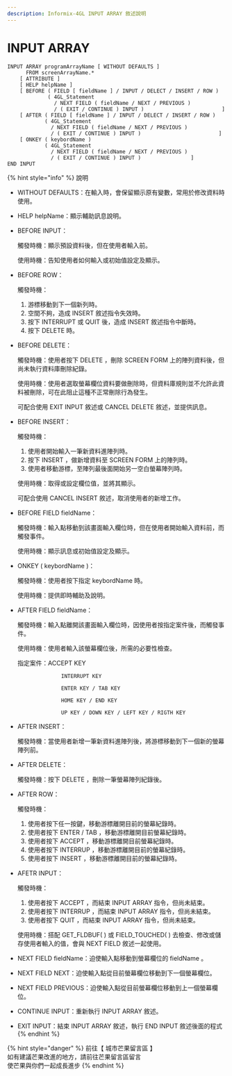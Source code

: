 ```yaml
---
description: Informix-4GL INPUT ARRAY 敘述說明
---
```


# INPUT ARRAY

```
INPUT ARRAY programArrayName [ WITHOUT DEFAULTS ]
      FROM screenArrayName.*
    [ ATTRIBUTE ]
    [ HELP helpName ]
    [ BEFORE ( FIELD [ fieldName ] / INPUT / DELECT / INSERT / ROW )
             ( 4GL_Statement
               / NEXT FIELD ( fieldName / NEXT / PREVIOUS )
               / ( EXIT / CONTINUE ) INPUT )                         ]
    [ AFTER ( FIELD [ fieldName ] / INPUT / DELECT / INSERT / ROW )
            ( 4GL_Statement
              / NEXT FIELD ( fieldName / NEXT / PREVIOUS )
              / ( EXIT / CONTINUE ) INPUT )                         ]
    [ ONKEY ( keybordName )
            ( 4GL_Statement
              / NEXT FIELD ( fieldName / NEXT / PREVIOUS )
              / ( EXIT / CONTINUE ) INPUT )                ]
END INPUT
```

{% hint style="info" %}
說明

* WITHOUT DEFAULTS：在輸入時，會保留顯示原有變數，常用於修改資料時使用。
* HELP helpName：顯示輔助訊息說明。
*   BEFORE INPUT：

    觸發時機：顯示預設資料後，但在使用者輸入前。

    使用時機：告知使用者如何輸入或初始值設定及顯示。
*   BEFORE ROW：

    觸發時機：

    1. 游標移動到下一個新列時。
    2. 空間不夠，造成 INSERT 敘述指令失效時。
    3. 按下 INTERRUPT 或 QUIT 後，造成 INSERT 敘述指令中斷時。
    4. 按下 DELETE 時。
*   BEFORE DELETE：

    觸發時機：使用者按下 DELETE ，刪除 SCREEN FORM 上的陣列資料後，但尚未執行資料庫刪除紀錄。

    使用時機：使用者選取螢幕欄位資料要做刪除時，但資料庫規則並不允許此資料被刪除，可在此阻止這種不正常刪除行為發生。

    可配合使用 EXIT INPUT 敘述或 CANCEL DELETE 敘述，並提供訊息。
*   BEFORE INSERT：

    觸發時機：

    1. 使用者開始輸入一筆新資料進陣列時。
    2. 按下 INSERT ，做新增資料至 SCREEN FORM 上的陣列時。
    3. 使用者移動游標，至陣列最後面開始另一空白螢幕陣列時。

    使用時機：取得或設定欄位值，並將其顯示。

    可配合使用 CANCEL INSERT 敘述，取消使用者的新增工作。
*   BEFORE FIELD fieldName：

    觸發時機：輸入點移動到該畫面輸入欄位時，但在使用者開始輸入資料前，而觸發事件。

    使用時機：顯示訊息或初始值設定及顯示。
*   ONKEY ( keybordName )：

    觸發時機：使用者按下指定 keybordName 時。

    使用時機：提供即時輔助及說明。
*   AFTER FIELD fieldName：

    觸發時機：輸入點離開該畫面輸入欄位時，因使用者按指定案件後，而觸發事件。

    使用時機：使用者輸入該螢幕欄位後，所需的必要性檢查。

    指定案件：ACCEPT KEY

                      INTERRUPT KEY

                      ENTER KEY / TAB KEY

                      HOME KEY / END KEY

                      UP KEY / DOWN KEY / LEFT KEY / RIGTH KEY
*   AFTER INSERT：

    觸發時機：當使用者新增一筆新資料進陣列後，將游標移動到下一個新的螢幕陣列前。
*   AFTER DELETE：

    觸發時機：按下 DELETE ，刪除一筆螢幕陣列紀錄後。
*   AFTER ROW：

    觸發時機：

    1. 使用者按下任一按鍵，移動游標離開目前的螢幕紀錄時。
    2. 使用者按下 ENTER / TAB ，移動游標離開目前螢幕紀錄時。
    3. 使用者按下 ACCEPT ，移動游標離開目前螢幕紀錄時。
    4. 使用者按下 INTERRUP ，移動游標離開目前的螢幕紀錄時。
    5. 使用者按下 INSERT ，移動游標離開目前的螢幕紀錄時。
*   AFETR INPUT：

    觸發時機：

    1. 使用者按下 ACCEPT ，而結束 INPUT ARRAY 指令，但尚未結束。
    2. 使用者按下 INTERRUP ，而結束 INPUT ARRAY 指令，但尚未結束。
    3. 使用者按下 QUIT ，而結束 INPUT ARRAY 指令，但尚未結束。

    使用時機：搭配 GET_FLDBUF( ) 或 FIELD_TOUCHED( ) 去檢查、修改或儲存使用者輸入的值，會與 NEXT FIELD 敘述一起使用。
* NEXT FIELD fieldName：迫使輸入點移動到螢幕欄位的 fieldName 。
* NEXT FIELD NEXT：迫使輸入點從目前螢幕欄位移動到下一個螢幕欄位。
* NEXT FIELD PREVIOUS：迫使輸入點從目前螢幕欄位移動到上一個螢幕欄位。
* CONTINUE INPUT：重新執行 INPUT ARRAY 敘述。
* EXIT INPUT：結束 INPUT ARRAY 敘述，執行 END INPUT 敘述後面的程式
{% endhint %}

{% hint style="danger" %}
前往【 城市芒果留言區 】\
如有建議芒果改進的地方，請前往芒果留言區留言\
使芒果與你們一起成長進步
{% endhint %}
